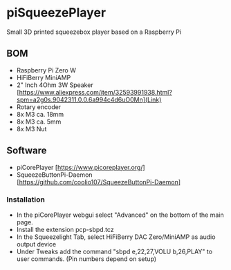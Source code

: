 # piSqueezePlayer
Small 3D printed squeezebox player based on a Raspberry Pi

## BOM
* Raspberry Pi Zero W
* HiFiBerry MiniAMP
* 2" Inch 4Ohm 3W Speaker [https://www.aliexpress.com/item/32593991938.html?spm=a2g0s.9042311.0.0.6a994c4d6uO0Mn](Link)
* Rotary encoder
* 8x M3 ca. 18mm
* 8x M3 ca. 5mm
* 8x M3 Nut

## Software
* piCorePlayer [https://www.picoreplayer.org/]
* SqueezeButtonPi-Daemon [https://github.com/coolio107/SqueezeButtonPi-Daemon]

### Installation
* In the piCorePlayer webgui select "Advanced" on the bottom of the main page.
* Install the extension pcp-sbpd.tcz
* In the Squeezelight Tab, select HiFiBerry DAC Zero/MiniAMP as audio output device
* Under Tweaks add the command "sbpd e,22,27,VOLU b,26,PLAY" to user commands. (Pin numbers depend on setup)